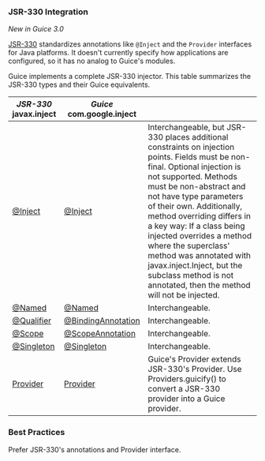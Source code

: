 ### JSR-330 Integration

_New in Guice 3.0_

[JSR-330](http://code.google.com/p/atinject/) standardizes annotations like `@Inject` and the `Provider` interfaces for Java platforms. It doesn't currently specify how applications are configured, so it has no analog to Guice's modules.

Guice implements a complete JSR-330 injector. This table summarizes the JSR-330 types and their Guice equivalents.

 *JSR-330*<br>javax.inject | *Guice* <br>com.google.inject |                                    |
---------------------------|-------------------------------|------------------------------------|
 [@Inject](http://atinject.googlecode.com/svn/trunk/javadoc/javax/inject/Inject.html) | [@Inject](http://google.github.io/guice/api-docs/latest/javadoc/com/google/inject/Inject.html) | Interchangeable, but JSR-330 places additional constraints on injection points. Fields must be non-final. Optional injection is not supported. Methods must be non-abstract and not have type parameters of their own.  Additionally, method overriding differs in a key way:  If a class being injected overrides a method where the superclass' method was annotated with javax.inject.Inject, but the subclass method is not annotated, then the method will not be injected.
 [@Named](http://atinject.googlecode.com/svn/trunk/javadoc/javax/inject/Named.html) | [@Named](http://google.github.io/guice/api-docs/latest/javadoc/com/google/inject/name/Named.html) | Interchangeable.
 [@Qualifier](http://atinject.googlecode.com/svn/trunk/javadoc/javax/inject/Qualifier.html) | [@BindingAnnotation](http://google.github.io/guice/api-docs/latest/javadoc/com/google/inject/BindingAnnotation.html) | Interchangeable.
 [@Scope](http://atinject.googlecode.com/svn/trunk/javadoc/javax/inject/Scope.html) | [@ScopeAnnotation](http://google.github.io/guice/api-docs/latest/javadoc/com/google/inject/ScopeAnnotation.html) | Interchangeable.
 [@Singleton](http://atinject.googlecode.com/svn/trunk/javadoc/javax/inject/Singleton.html) | [@Singleton](http://google.github.io/guice/api-docs/latest/javadoc/com/google/inject/Singleton.html) | Interchangeable.
 [Provider](http://atinject.googlecode.com/svn/trunk/javadoc/javax/inject/Provider.html) | [Provider](http://google.github.io/guice/api-docs/latest/javadoc/com/google/inject/Provider.html) | Guice's Provider extends JSR-330's Provider. Use Providers.guicify() to convert a JSR-330 provider into a Guice provider.

### Best Practices
Prefer JSR-330's annotations and Provider interface.